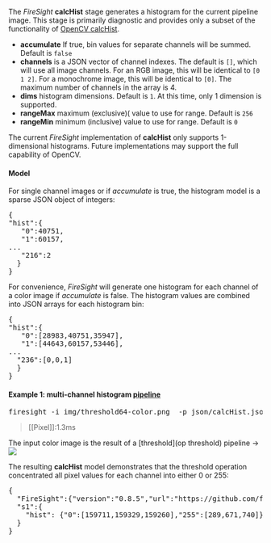 The _FireSight_ **calcHist** stage generates a histogram for the current pipeline image. This stage is primarily diagnostic and provides only a subset of the functionality of [OpenCV calcHist](http://docs.opencv.org/modules/imgproc/doc/histograms.html?highlight=histogram#histograms). 

* **accumulate** If true, bin values for separate channels will be summed. Default is `false`
* **channels** is a JSON vector of channel indexes. The default is `[]`, which will use all image channels. For an RGB image, this will be identical to `[0 1 2]`. For a monochrome image, this will be identical to `[0]`. The maximum number of channels in the array is 4.
* **dims** histogram dimensions. Default is `1`. At this time, only 1 dimension is supported.
* **rangeMax** maximum (exclusive)( value to use for range. Default is `256`
* **rangeMin** minimum (inclusive) value to use for range. Default is `0`

The current _FireSight_ implementation of **calcHist** only supports 1-dimensional histograms. Future implementations may support the full capability of OpenCV.

#### Model
For single channel images or if _accumulate_ is true, the histogram model is a sparse JSON object of integers:
<pre>{
"hist":{
   "0":40751,
   "1":60157,
...
   "216":2
  }
}</pre>

For convenience, _FireSight_ will generate one histogram for each channel of a color image if _accumulate_ is false. The histogram values are combined into JSON arrays for each histogram bin:
<pre>{
"hist":{
   "0":[28983,40751,35947],
   "1":[44643,60157,53446],
...
  "236":[0,0,1]
  }
}</pre>

#### Example 1: multi-channel histogram [pipeline](https://github.com/firepick1/FireSight/blob/master/json/calcHist.json)
<pre>firesight -i img/threshold64-color.png  -p json/calcHist.json</pre>
> [[Pixel]]:1.3ms

The input color image is the result of a [threshold](op threshold) pipeline &rarr; <br>
<img src="https://raw.githubusercontent.com/firepick1/FireSight/master/img/threshold64-color.png">

The resulting **calcHist** model demonstrates that the threshold operation concentrated all pixel values for each channel into either 0 or 255:
<pre>{
  "FireSight":{"version":"0.8.5","url":"https://github.com/firepick1/FireSight"},
  "s1":{
    "hist": {"0":[159711,159329,159260],"255":[289,671,740]}
  }
}</pre>